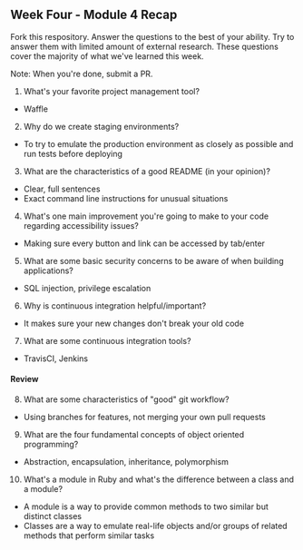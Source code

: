 ## Week Four - Module 4 Recap

Fork this respository. Answer the questions to the best of your ability. Try to answer them with limited amount of external research. These questions cover the majority of what we've learned this week. 

Note: When you're done, submit a PR. 

1. What's your favorite project management tool?  
* Waffle
2. Why do we create staging environments?  
* To try to emulate the production environment as closely as possible and run tests before deploying
3. What are the characteristics of a good README (in your opinion)?  
* Clear, full sentences
* Exact command line instructions for unusual situations
4. What's one main improvement you're going to make to your code regarding accessibility issues?
* Making sure every button and link can be accessed by tab/enter
5. What are some basic security concerns to be aware of when building applications?
* SQL injection, privilege escalation
6. Why is continuous integration helpful/important?
* It makes sure your new changes don't break your old code
7. What are some continuous integration tools?
* TravisCI, Jenkins

#### Review  

8. What are some characteristics of "good" git workflow?
* Using branches for features, not merging your own pull requests
9. What are the four fundamental concepts of object oriented programming?
* Abstraction, encapsulation, inheritance, polymorphism
10. What's a module in Ruby and what's the difference between a class and a module?
* A module is a way to provide common methods to two similar but distinct classes
* Classes are a way to emulate real-life objects and/or groups of related methods that perform similar tasks
